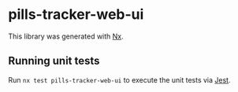 # pills-tracker-web-ui

This library was generated with [Nx](https://nx.dev).

## Running unit tests

Run `nx test pills-tracker-web-ui` to execute the unit tests via [Jest](https://jestjs.io).
